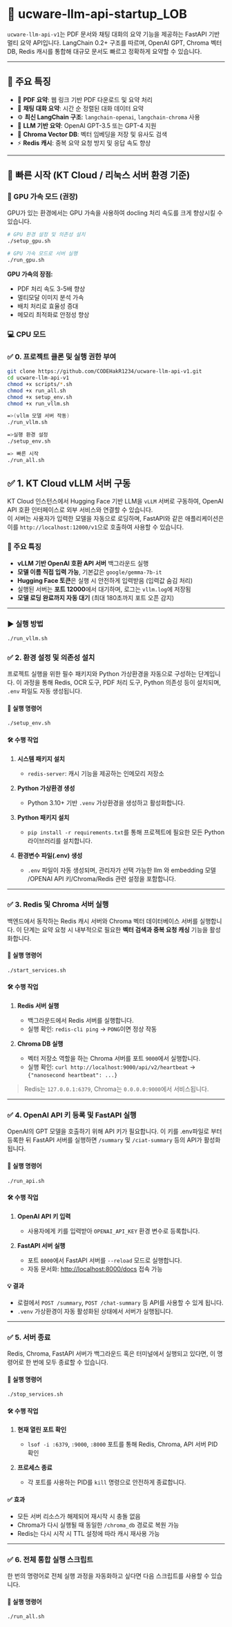 # 🧠 ucware-llm-api-startup_LOB

`ucware-llm-api-v1`는 PDF 문서와 채팅 대화의 요약 기능을 제공하는 FastAPI 기반 멀티 요약 API입니다.
LangChain 0.2+ 구조를 따르며, OpenAI GPT, Chroma 벡터 DB, Redis 캐시를 통합해 대규모 문서도 빠르고 정확하게 요약할 수 있습니다.

---

## 🌟 주요 특징

* 📄 **PDF 요약**: 웹 링크 기반 PDF 다운로드 및 요약 처리
* 💬 **채팅 대화 요약**: 시간 순 정렬된 대화 데이터 요약
* ⚙️ **최신 LangChain 구조**: `langchain-openai`, `langchain-chroma` 사용
* 🧠 **LLM 기반 요약**: OpenAI GPT-3.5 또는 GPT-4 지원
* 💾 **Chroma Vector DB**: 벡터 임베딩을 저장 및 유사도 검색
* ⚡ **Redis 캐시**: 중복 요약 요청 방지 및 응답 속도 향상

---

## 🚀 빠른 시작 (KT Cloud / 리눅스 서버 환경 기준)

### 🎯 GPU 가속 모드 (권장)

GPU가 있는 환경에서는 GPU 가속을 사용하여 docling 처리 속도를 크게 향상시킬 수 있습니다.

```bash
# GPU 환경 설정 및 의존성 설치
./setup_gpu.sh

# GPU 가속 모드로 서버 실행
./run_gpu.sh
```

**GPU 가속의 장점:**
- PDF 처리 속도 3-5배 향상
- 멀티모달 이미지 분석 가속
- 배치 처리로 효율성 증대
- 메모리 최적화로 안정성 향상

### 💻 CPU 모드

### ✅ 0. 프로젝트 클론 및 실행 권한 부여

```bash
git clone https://github.com/CODEHakR1234/ucware-llm-api-v1.git
cd ucware-llm-api-v1
chmod +x scripts/*.sh
chmod +x run_all.sh
chmod +x setup_env.sh
chmod +x run_vllm.sh

=>(vllm 모델 서버 작동) 
./run_vllm.sh

=>실행 환경 설정
./setup_env.sh

=> 빠른 시작
./run_all.sh
```
## ✅ 1. KT Cloud vLLM 서버 구동

KT Cloud 인스턴스에서 Hugging Face 기반 LLM을 `vLLM` 서버로 구동하여, OpenAI API 호환 인터페이스로 외부 서비스와 연결할 수 있습니다.  
이 서버는 사용자가 입력한 모델을 자동으로 로딩하며, FastAPI와 같은 애플리케이션은 이를 `http://localhost:12000/v1`으로 호출하여 사용할 수 있습니다.

### 📌 주요 특징

- **vLLM 기반 OpenAI 호환 API 서버** 백그라운드 실행
- **모델 이름 직접 입력 가능**, 기본값은 `google/gemma-7b-it`
- **Hugging Face 토큰**은 실행 시 안전하게 입력받음 (입력값 숨김 처리)
- 실행된 서버는 **포트 12000**에서 대기하며, 로그는 `vllm.log`에 저장됨
- **모델 로딩 완료까지 자동 대기** (최대 180초까지 포트 오픈 감지)

---

### ▶️ 실행 방법

```bash
./run_vllm.sh
```

### ✅ 2. 환경 설정 및 의존성 설치

프로젝트 실행을 위한 필수 패키지와 Python 가상환경을 자동으로 구성하는 단계입니다.
이 과정을 통해 Redis, OCR 도구, PDF 처리 도구, Python 의존성 등이 설치되며, `.env` 파일도 자동 생성됩니다.

#### 📌 실행 명령어

```bash
./setup_env.sh
```

#### 🛠️ 수행 작업

1. **시스템 패키지 설치**

   * `redis-server`: 캐시 기능을 제공하는 인메모리 저장소

2. **Python 가상환경 생성**

   * Python 3.10+ 기반 `.venv` 가상환경을 생성하고 활성화합니다.

3. **Python 패키지 설치**

   * `pip install -r requirements.txt`를 통해 프로젝트에 필요한 모든 Python 라이브러리를 설치합니다.

4. **환경변수 파일(.env) 생성**

   * `.env` 파일이 자동 생성되며, 관리자가 선택 가능한 llm 와 embedding 모델
/OPENAI API 키/Chroma/Redis 관련 설정을 포함합니다.

---

### ✅ 3. Redis 및 Chroma 서버 실행

백엔드에서 동작하는 Redis 캐시 서버와 Chroma 벡터 데이터베이스 서버를 실행합니다.
이 단계는 요약 요청 시 내부적으로 필요한 **벡터 검색과 중복 요청 캐싱** 기능을 활성화합니다.

#### 📌 실행 명령어

```bash
./start_services.sh
```

#### 🛠️ 수행 작업

1. **Redis 서버 실행**

   * 백그라운드에서 Redis 서버를 실행합니다.
   * 실행 확인: `redis-cli ping` → `PONG`이면 정상 작동

2. **Chroma DB 실행**

   * 벡터 저장소 역할을 하는 Chroma 서버를 포트 `9000`에서 실행합니다.
   * 실행 확인: `curl http://localhost:9000/api/v2/heartbeat` → `{"nanosecond heartbeat": ...}`

> Redis는 `127.0.0.1:6379`, Chroma는 `0.0.0.0:9000`에서 서비스됩니다.

---

### ✅ 4. OpenAI API 키 등록 및 FastAPI 실행

OpenAI의 GPT 모델을 호출하기 위해 API 키가 필요합니다.
이 키를 .env파일로 부터 등록한 뒤 FastAPI 서버를 실행하면 
`/summary` 및 `/ciat-summary` 등의 API가 활성화됩니다.

#### 📌 실행 명령어

```bash
./run_api.sh
```

#### 🛠️ 수행 작업

1. **OpenAI API 키 입력**

   * 사용자에게 키를 입력받아 `OPENAI_API_KEY` 환경 변수로 등록합니다.

2. **FastAPI 서버 실행**

   * 포트 `8000`에서 FastAPI 서버를 `--reload` 모드로 실행합니다.
   * 자동 문서화: [http://localhost:8000/docs](http://localhost:8000/docs) 접속 가능

#### 💡 결과

* 로컬에서 `POST /summary`, `POST /chat-summary` 등 API를 사용할 수 있게 됩니다.
* `.venv` 가상환경이 자동 활성화된 상태에서 서버가 실행됩니다.

---

### ✅ 5. 서버 종료

Redis, Chroma, FastAPI 서버가 백그라운드 혹은 터미널에서 실행되고 있다면, 이 명령어로 한 번에 모두 종료할 수 있습니다.

#### 📌 실행 명령어

```bash
./stop_services.sh
```

#### 🛠️ 수행 작업

1. **현재 열린 포트 확인**

   * `lsof -i :6379`, `:9000`, `:8000` 포트를 통해 Redis, Chroma, API 서버 PID 확인

2. **프로세스 종료**

   * 각 포트를 사용하는 PID를 `kill` 명령으로 안전하게 종료합니다.

#### ✅ 효과

* 모든 서버 리소스가 해제되어 재시작 시 충돌 없음
* Chroma가 다시 실행될 때 동일한 `/chroma_db` 경로로 복원 가능
* Redis는 다시 시작 시 TTL 설정에 따라 캐시 재사용 가능

---
### ✅ 6. 전체 통합 실행 스크립트

한 번의 명령어로 전체 실행 과정을 자동화하고 싶다면 다음 스크립트를 사용할 수 있습니다.

#### 📌 실행 명령어

```bash
./run_all.sh

